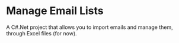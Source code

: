 # Manage Email Lists

A C#.Net project that allows you to import emails and manage them, through Excel files (for now).
